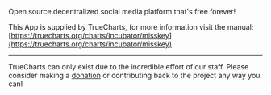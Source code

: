 Open source decentralized social media platform that's free forever!

This App is supplied by TrueCharts, for more information visit the manual: [https://truecharts.org/charts/incubator/misskey](https://truecharts.org/charts/incubator/misskey)

---

TrueCharts can only exist due to the incredible effort of our staff.
Please consider making a [donation](https://truecharts.org/sponsor) or contributing back to the project any way you can!
